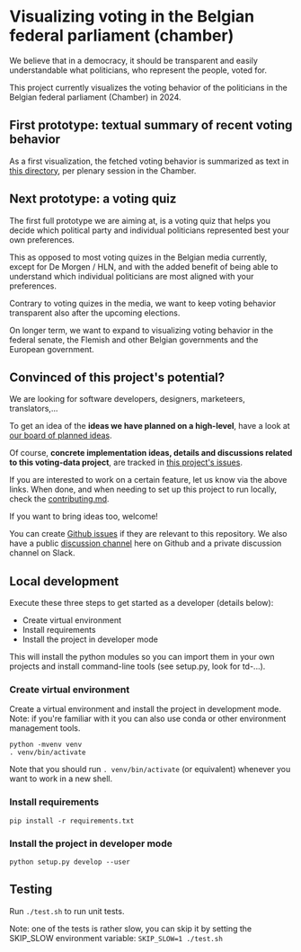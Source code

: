 # Visualizing voting in the Belgian federal parliament (chamber)

We believe that in a democracy, it should be transparent and easily understandable what politicians, who represent the people, voted for.

This project currently visualizes the voting behavior of the politicians in the Belgian federal parliament (Chamber) in 2024.

## First prototype: textual summary of recent voting behavior

As a first visualization, the fetched voting behavior is summarized as text in [this directory](https://github.com/transparentdemocracy/voting-data/tree/main/data/output), per plenary session in the Chamber.


## Next prototype: a voting quiz

The first full prototype we are aiming at, is a voting quiz that helps you decide which political party and individual politicians represented best your own preferences.

This as opposed to most voting quizes in the Belgian media currently, except for De Morgen / HLN, and with the added benefit of being able to understand which individual politicians are most aligned with your preferences.

Contrary to voting quizes in the media, we want to keep voting behavior transparent also after the upcoming elections.

On longer term, we want to expand to visualizing voting behavior in the federal senate, the Flemish and other Belgian governments and the European government.


## Convinced of this project's potential?

We are looking for software developers, designers, marketeers, translators,...

To get an idea of the **ideas we have planned on a high-level**, have a look at [our board of planned ideas](https://github.com/orgs/transparentdemocracy/projects/1/views/1).

Of course, **concrete implementation ideas, details and discussions related to this voting-data project**, are
tracked in [this project's issues](https://github.com/transparentdemocracy/voting-data/issues).

If you are interested to work on a certain feature, let us know via the above links.
When done, and when needing to set up this project to run locally, check the [contributing.md](https://github.com/transparentdemocracy/voting-data/blob/main/contributing.md).

If you want to bring ideas too, welcome!

You can create [Github issues](https://github.com/transparentdemocracy/voting-data/issues) if they are relevant to this repository.
We also have a public [discussion channel](https://github.com/orgs/transparentdemocracy/discussions) here on Github and a private discussion channel on Slack.

## Local development

Execute these three steps to get started as a developer (details below):

- Create virtual environment
- Install requirements
- Install the project in developer mode

This will install the python modules so you can import them in your own projects and install command-line tools (see setup.py, look for td-...).

### Create virtual environment

Create a virtual environment and install the project in development mode. Note:
if you're familiar with it you can also use conda or other environment management tools.

    python -mvenv venv
    . venv/bin/activate

Note that you should run `. venv/bin/activate` (or equivalent) whenever you want to work in a new shell.

### Install requirements

    pip install -r requirements.txt

### Install the project in developer mode

    python setup.py develop --user

## Testing

Run `./test.sh` to run unit tests.

Note: one of the tests is rather slow, you can skip it by setting the SKIP_SLOW environment variable: `SKIP_SLOW=1 ./test.sh`

    

